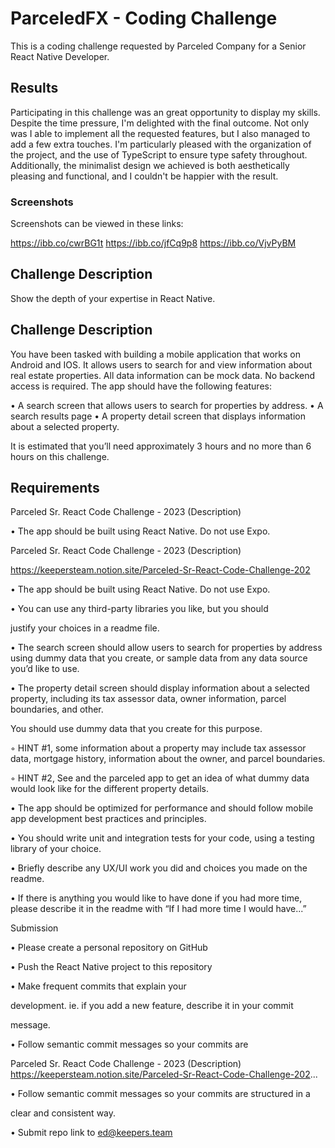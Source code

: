 # ParceledFX - Coding Challenge

This is a coding challenge requested by Parceled Company for a Senior React Native Developer.

## Results

Participating in this challenge was an great opportunity to display my skills. Despite the time pressure, I'm delighted with the final outcome. Not only was I able to implement all the requested features, but I also managed to add a few extra touches. I'm particularly pleased with the organization of the project, and the use of TypeScript to ensure type safety throughout. Additionally, the minimalist design we achieved is both aesthetically pleasing and functional, and I couldn't be happier with the result.

### Screenshots

Screenshots can be viewed in these links:

https://ibb.co/cwrBG1t
https://ibb.co/jfCq9p8
https://ibb.co/VjvPyBM

## Challenge Description

Show the depth of your expertise in React Native.

## Challenge Description

You have been tasked with building a mobile application that works on Android and IOS. It allows users to search for and view information about real estate properties. All data information can be mock data. No backend access is required. The app should have the following features:

• A search screen that allows users to search for properties by address.
• A search results page
• A property detail screen that displays information about a selected property.

It is estimated that you’ll need approximately 3 hours and no more than 6 hours on this challenge.

## Requirements

Parceled Sr. React Code Challenge - 2023 (Description)

• The app should be built using React Native. Do not use Expo.

Parceled Sr. React Code Challenge - 2023 (Description)

https://keepersteam.notion.site/Parceled-Sr-React-Code-Challenge-202

• The app should be built using React Native. Do not use Expo.

• You can use any third-party libraries you like, but you should

justify your choices in a readme file.

• The search screen should allow users to search for properties by address using dummy data that you create, or sample data from any data source you’d like to use.

• The property detail screen should display information about a selected property, including its tax assessor data, owner information, parcel boundaries, and other.

You should use dummy data that you create for this purpose.

◦ HINT #1, some information about a property may include tax assessor data, mortgage history, information about the owner, and parcel boundaries.

◦ HINT #2, See and the parceled app to get an idea of what dummy data would look like for the different property details.

• The app should be optimized for performance and should follow mobile app development best practices and principles.

• You should write unit and integration tests for your code, using a testing library of your choice.

• Briefly describe any UX/UI work you did and choices you made on the readme.

• If there is anything you would like to have done if you had more time, please describe it in the readme with “If I had more time I would have...”

Submission

• Please create a personal repository on GitHub

• Push the React Native project to this repository

• Make frequent commits that explain your

development. ie. if you add a new feature, describe it in your commit

message.

• Follow semantic commit messages so your commits are

Parceled Sr. React Code Challenge - 2023 (Description) https://keepersteam.notion.site/Parceled-Sr-React-Code-Challenge-202...

• Follow semantic commit messages so your commits are structured in a

clear and consistent way.

• Submit repo link to ed@keepers.team
